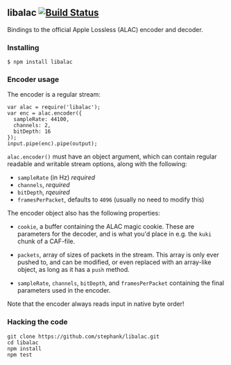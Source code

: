## libalac [![Build Status](https://secure.travis-ci.org/stephank/node-libalac.png)](http://travis-ci.org/stephank/node-libalac)

Bindings to the official Apple Lossless (ALAC) encoder and decoder.

### Installing

    $ npm install libalac

### Encoder usage

The encoder is a regular stream:

    var alac = require('libalac');
    var enc = alac.encoder({
      sampleRate: 44100,
      channels: 2,
      bitDepth: 16
    });
    input.pipe(enc).pipe(output);

`alac.encoder()` must have an object argument, which can contain regular
readable and writable stream options, along with the following:

 - `sampleRate` (in Hz) *required*
 - `channels`, *required*
 - `bitDepth`, *rqeuired*
 - `framesPerPacket`, defaults to `4096` (usually no need to modify this)

The encoder object also has the following properties:

 - `cookie`, a buffer containing the ALAC magic cookie. These are parameters
   for the decoder, and is what you'd place in e.g. the `kuki` chunk of a
   CAF-file.

 - `packets`, array of sizes of packets in the stream. This array is only ever
   pushed to, and can be modified, or even replaced with an array-like object,
   as long as it has a `push` method.

 - `sampleRate`, `channels`, `bitDepth`, and `framesPerPacket` containing the
   final parameters used in the encoder.

Note that the encoder always reads input in native byte order!

### Hacking the code

    git clone https://github.com/stephank/libalac.git
    cd libalac
    npm install
    npm test
